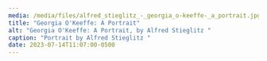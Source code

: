 ```yaml
---
media: /media/files/alfred_stieglitz_-_georgia_o-keeffe-_a_portrait.jpg
title: "Georgia O'Keeffe: A Portrait"
alt: "Georgia O'Keeffe: A Portrait, by Alfred Stieglitz "
caption: "Portrait by Alfred Stieglitz "
date: 2023-07-14T11:07:00-0500
---
```

